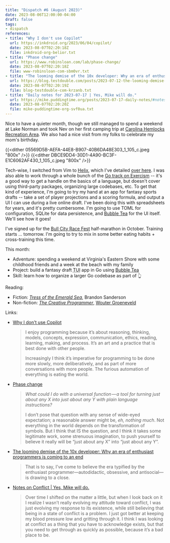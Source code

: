 ```yaml
---
title: "Dispatch #6 (August 2023)"
date: 2023-08-06T12:00:00-04:00
draft: false
tags:
- dispatch
references:
- title: "Why I don't use Copilot"
  url: https://inkdroid.org/2023/06/04/copilot/
  date: 2023-08-07T02:20:18Z
  file: inkdroid-org-belior.txt
- title: "Phase change"
  url: https://www.robinsloan.com/lab/phase-change/
  date: 2023-08-07T02:20:18Z
  file: www-robinsloan-com-sbm0vr.txt
- title: "The looming demise of the 10x developer: Why an era of enthusiast programmers is coming to an end"
  url: https://blog.testdouble.com/posts/2023-07-12-the-looming-demise-of-the-10x-developer/
  date: 2023-08-07T02:20:19Z
  file: blog-testdouble-com-krzanb.txt
- title: "Daily notes for 2023-07-17 | Yes, Mike will do."
  url: https://mike.puddingtime.org/posts/2023-07-17-daily-notes/#notes-on-conflict
  date: 2023-08-07T02:20:20Z
  file: mike-puddingtime-org-svf0ua.txt
---
```


Nice to have a quieter month, though we still managed to spend a weekend at Lake Norman and took Nev on her first camping trip at [Carolina Hemlocks Recreation Area][1]. We also had a nice visit from my folks to celebrate my mom's birthday.

<!--more-->

{{<dither 05569D5B-AEFA-44E8-B907-40B6DA48E303_1_105_c.jpeg "800x" />}}
{{<dither DBCE9DD4-30D1-4A90-BC3F-E1C6062AF430_1_105_c.jpeg "800x" />}}

Tech-wise, I switched from Vim to [Helix][2], which I've detailed [over here][3]. I was also able to work through a whole bunch of the [Go track on Exercism][4] -- it's a good way to get a handle on the basics of a language, but doesn't cover using third-party packages, organizing large codebases, etc. To get that kind of experience, I'm going to try my hand at an app for fantasy sports drafts -- take a set of player projections and a scoring formula, and output a UI I can use during a live online draft. I've been doing this with spreadsheets for years, and it's pretty cumbersome. I'm going to use TOML for configuration, SQLite for data persistence, and [Bubble Tea][5] for the UI itself. We'll see how it goes!

I've signed up for the [Bull City Race Fest][6] half-marathon in October. Training starts ... tomorrow. I'm going to try to mix in some better eating habits + cross-training this time.

[1]: https://www.recreation.gov/camping/campgrounds/233954
[2]: https://helix-editor.com/
[3]: /journal/a-month-with-helix
[4]: https://exercism.org/tracks/go
[5]: https://github.com/charmbracelet/bubbletea
[6]: https://capstoneraces.com/bull-city-race-fest/

This month:

* Adventure: spending a weekend at Virginia's Eastern Shore with some childhood friends and a week at the beach with my family
* Project: build a fantasy draft <abbr title="text-based user interface">TUI</abbr> app in Go using [Bubble Tea][5]
* Skill: learn how to organize a larger Go codebase as part of 👆

Reading:

* Fiction: [_Tress of the Emerald Sea_][7], Brandon Sanderson
* Non-fiction: [_The Creative Programmer_][8], [Wouter Groeneveld][9]

[7]: https://www.brandonsanderson.com/standalones-cosmere/#TRESS
[8]: https://www.manning.com/books/the-creative-programmer
[9]: https://brainbaking.com/

Links:

* [Why I don't use Copilot][10]

  > I enjoy programming because it’s about reasoning, thinking, models, concepts, expression, communication, ethics, reading, learning, making, and process. It’s an art and a practice that is best done with other people.
  >
  > Increasingly I think it’s imperative for programming to be done more slowly, more deliberatively, and as part of more conversations with more people. The furious automation of everything is eating the world.

* [Phase change][11]

  > *What could I do with a universal function — a tool for turning just about any X into just about any Y with plain language instructions?*
  >
  > I don’t pose that question with any sense of wide-eyed expectation; a reason­able answer might be, *eh, nothing much*. Not every­thing in the world depends on the trans­for­ma­tion of symbols. But I think that IS the question, and I think it takes some legit­i­mate work, some strenuous imagination, to push yourself to believe it really will be “just about any X” into “just about any Y”.

* [The looming demise of the 10x developer: Why an era of enthusiast programmers is coming to an end][12]

  > That is to say, I’ve come to believe the era typified by the enthusiast programmer—autodidactic, obsessive, and antisocial—is drawing to a close.

* [Notes on Conflict | Yes, Mike will do.][13]

  > Over time I shifted on the matter a little, but when I look back on it I realize I wasn’t really evolving my attitude toward conflict, I was just evolving my response to its existence, while still believing that being in a state of conflict is a problem. I just got better at keeping my blood pressure low and gritting through it. I think I was looking at conflict as a thing that you have to acknowledge exists, but that you need to get through as quickly as possible, because it’s a bad place to be.

[10]: https://inkdroid.org/2023/06/04/copilot/
[11]: https://www.robinsloan.com/lab/phase-change/
[12]: https://blog.testdouble.com/posts/2023-07-12-the-looming-demise-of-the-10x-developer/
[13]: https://mike.puddingtime.org/posts/2023-07-17-daily-notes/#notes-on-conflict
